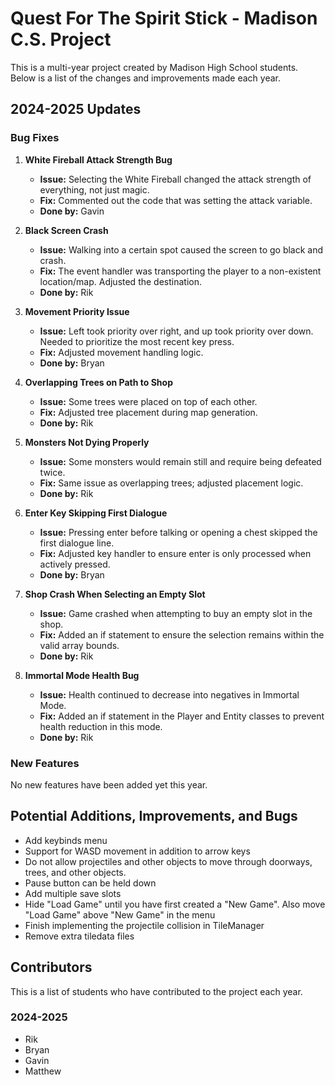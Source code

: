 # Quest For The Spirit Stick - Madison C.S. Project

This is a multi-year project created by Madison High School students.  
Below is a list of the changes and improvements made each year.

## 2024-2025 Updates

### Bug Fixes

1. **White Fireball Attack Strength Bug**

    - **Issue:** Selecting the White Fireball changed the attack strength of everything, not just magic.
    - **Fix:** Commented out the code that was setting the attack variable.
    - **Done by:** Gavin

2. **Black Screen Crash**

    - **Issue:** Walking into a certain spot caused the screen to go black and crash.
    - **Fix:** The event handler was transporting the player to a non-existent location/map. Adjusted the destination.
    - **Done by:** Rik

3. **Movement Priority Issue**

    - **Issue:** Left took priority over right, and up took priority over down. Needed to prioritize the most recent key press.
    - **Fix:** Adjusted movement handling logic.
    - **Done by:** Bryan

4. **Overlapping Trees on Path to Shop**

    - **Issue:** Some trees were placed on top of each other.
    - **Fix:** Adjusted tree placement during map generation.
    - **Done by:** Rik

5. **Monsters Not Dying Properly**

    - **Issue:** Some monsters would remain still and require being defeated twice.
    - **Fix:** Same issue as overlapping trees; adjusted placement logic.
    - **Done by:** Rik

6. **Enter Key Skipping First Dialogue**

    - **Issue:** Pressing enter before talking or opening a chest skipped the first dialogue line.
    - **Fix:** Adjusted key handler to ensure enter is only processed when actively pressed.
    - **Done by:** Bryan

7. **Shop Crash When Selecting an Empty Slot**

    - **Issue:** Game crashed when attempting to buy an empty slot in the shop.
    - **Fix:** Added an if statement to ensure the selection remains within the valid array bounds.
    - **Done by:** Rik

8. **Immortal Mode Health Bug**
    - **Issue:** Health continued to decrease into negatives in Immortal Mode.
    - **Fix:** Added an if statement in the Player and Entity classes to prevent health reduction in this mode.
    - **Done by:** Rik

### New Features

No new features have been added yet this year.

## Potential Additions, Improvements, and Bugs

-   Add keybinds menu
-   Support for WASD movement in addition to arrow keys
-   Do not allow projectiles and other objects to move through doorways, trees, and other objects.
-   Pause button can be held down
-   Add multiple save slots
-   Hide "Load Game" until you have first created a "New Game". Also move "Load Game" above "New Game" in the menu
-   Finish implementing the projectile collision in TileManager
-   Remove extra tiledata files

## Contributors

This is a list of students who have contributed to the project each year.

### 2024-2025

-   Rik
-   Bryan
-   Gavin
-   Matthew
